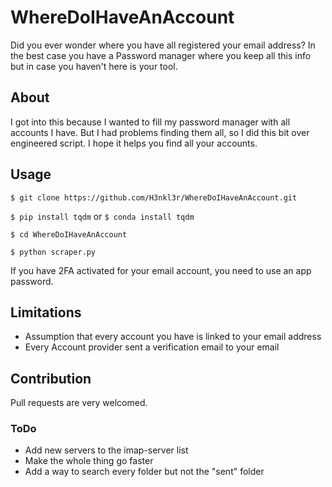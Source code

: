 # WhereDoIHaveAnAccount

Did you ever wonder where you have all registered your email address? In the best case you have a Password manager where
you keep all this info but in case you haven't here is your tool.

## About
I got into this because I wanted to fill my password manager with all accounts I have. 
But I had problems finding them all, so I did this bit over engineered script.
I hope it helps you find all your accounts.

## Usage
`$ git clone https://github.com/H3nkl3r/WhereDoIHaveAnAccount.git`

`$ pip install tqdm` or `$ conda install tqdm`

`$ cd WhereDoIHaveAnAccount`

`$ python scraper.py`

If you have 2FA activated for your email account, you need to use an app password.

## Limitations 
* Assumption that every account you have is linked to your email address
* Every Account provider sent a verification email to your email

## Contribution
Pull requests are very welcomed.
### ToDo
* Add new servers to the imap-server list
* Make the whole thing go faster
* Add a way to search every folder but not the "sent" folder
